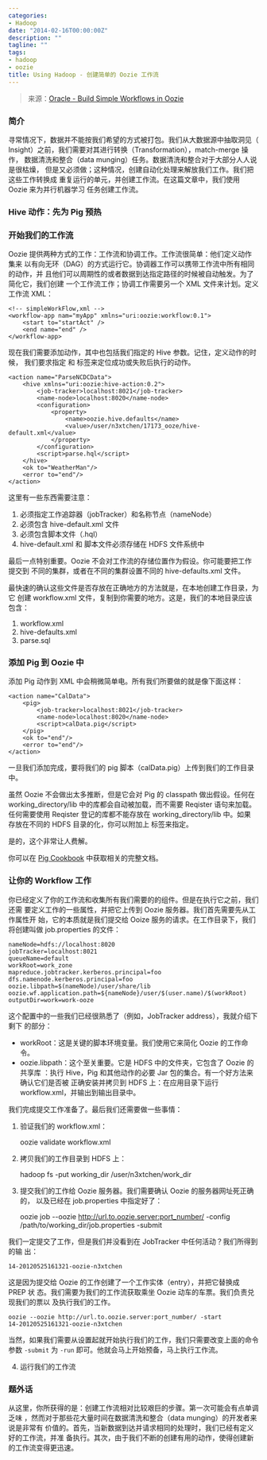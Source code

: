 ```yaml
---
categories:
- Hadoop
date: "2014-02-16T00:00:00Z"
description: ""
tagline: ""
tags:
- hadoop
- oozie
title: Using Hadoop - 创建简单的 Oozie 工作流
---
```


> 来源：[Oracle - Build Simple Workflows in Oozie](https://blogs.oracle.com/datawarehousing/entry/building_simple_workflows_in_oozie)

### 简介

寻常情况下，数据并不能按我们希望的方式被打包。我们从大数据源中抽取洞见（
Insight）之前，我们需要对其进行转换（Transformation），match-merge 操作，
数据清洗和整合（data munging）任务。数据清洗和整合对于大部分人人说是很枯燥，
但是又必须做；这种情况，创建自动化处理来解放我们工作。我们把这些工作转换成
重复运行的单元，并创建工作流。在这篇文章中，我们使用 Oozie 来为并行机器学习
任务创建工作流。

###  Hive 动作：先为 Pig 预热

### 开始我们的工作流

Oozie 提供两种方式的工作：工作流和协调工作。工作流很简单：他们定义动作集来
以有向无环（DAG）的方式运行它。协调器工作可以携带工作流中所有相同的动作，并
且他们可以周期性的或者数据到达指定路径的时候被自动触发。为了简化它，我们创建
一个工作流工作；协调工作需要另一个 XML 文件来计划。定义工作流 XML：
    
    <!-- simpleWorkFlow,xml -->
    <workflow-app nam="myApp" xmlns="uri:oozie:workflow:0.1">
        <start to="startAct" />
        <end name="end" />
    </workflow-app>

现在我们需要添加动作，其中也包括我们指定的 Hive 参数。记住，定义动作的时候，
我们要求指定 <ok> 和 <error> 标签来定位成功或失败后执行的动作。

    <action name="ParseNCDCData">
        <hive xmlns="uri:oozie:hive-action:0.2">
            <job-tracker>localhost:8021</job-tracker>
            <name-node>localhost:8020</name-node>
            <configuration>
                <property>
                    <name>oozie.hive.defaults</name>
                    <value>/user/n3xtchen/17173_ooze/hive-default.xml</value>
                </property>
            </configuration>
            <script>parse.hql</script>
        </hive>
        <ok to="WeatherMan"/>
        <error to="end"/>
    </action>

这里有一些东西需要注意：

1. 必须指定工作追踪器（jobTracker）和名称节点（nameNode）
2. 必须包含 hive-default.xml 文件
3. 必须包含脚本文件（.hql）
4. hive-default.xml 和 脚本文件必须存储在 HDFS 文件系统中

最后一点特别重要。Oozie 不会对工作流的存储位置作为假设。你可能要把工作提交到
不同的集群，或者在不同的集群设置不同的 hive-defaults.xml 文件。

最快速的确认这些文件是否存放在正确地方的方法就是，在本地创建工作目录，为它
创建 workflow.xml 文件，复制到你需要的地方。这是，我们的本地目录应该包含：

1. workflow.xml
2. hive-defaults.xml
3. parse.sql

### 添加 Pig 到 Oozie 中

添加 Pig 动作到 XML 中会稍微简单电。所有我们所要做的就是像下面这样：

    <action name="CalData">
        <pig>
            <job-tracker>localhost:8021</job-tracker>
            <name-node>localhost:8020</name-node>
            <script>calData.pig</script>
        </pig>
        <ok to="end"/>
        <error to="end"/>
    </action>

一旦我们添加完成，要将我们的 pig 脚本（calData.pig）上传到我们的工作目录中。

虽然 Oozie 不会做出太多推断，但是它会对 Pig 的 classpath 做出假设。任何在
 working_directory/lib 中的库都会自动被加载，而不需要 Reqister 语句来加载。
任何需要使用 Reqister 登记的库都不能存放在 working_directory/lib 中。如果
存放在不同的 HDFS 目录的化，你可以附加上 <archieve> 标签来指定。

是的，这个非常让人费解。

你可以在 [Pig Cookbook](http://incubator.apache.org/oozie/pig-cookbook.html)
中获取相关的完整文档。

### 让你的 Workflow 工作

你已经定义了你的工作流和收集所有我们需要的的组件。但是在执行它之前，我们还需
要定义工作的一些属性，并把它上传到 Oozie 服务器。我们首先需要先从工作属性开
始，它的本质就是我们提交给 Ooize 服务的请求。在工作目录下，我们将创建叫做
job.properties 的文件：

    nameNode=hdfs://localhost:8020
    jobTracker=localhost:8021
    queueName=default
    workRoot=work_zone
    mapreduce.jobtracker.kerberos.principal=foo
    dfs.namenode.kerberos.principal=foo
    oozie.libpath=$(nameNode)/user/share/lib
    oozie.wf.application.path=${nameNode}/user/$(user.name)/$(workRoot)
    outputDir=work=work-ooze

这个配置中的一些我们已经很熟悉了（例如，JobTracker address），我就介绍下剩下
的部分：

+ workRoot：这是关键的脚本环境变量。我们使用它来简化 Oozie 的工作命令。
+ oozie.libpath：这个至关重要。它是 HDFS 中的文件夹，它包含了 Oozie 的共享库
：执行 Hive，Pig 和其他动作的必要 Jar 包的集合。有一个好方法来确认它们是否被
正确安装并拷贝到 HDFS 上：在应用目录下运行 workflow.xml，并输出到输出目录中。

我们完成提交工作准备了。最后我们还需要做一些事情：

1. 验证我们的 workflow.xml：

    oozie validate workflow.xml

2. 拷贝我们的工作目录到 HDFS 上：

    hadoop fs -put working_dir /user/n3xtchen/work_dir

3. 提交我们的工作给 Oozie 服务器。我们需要确认 Oozie 的服务器网址死正确的，
以及已经在 job.properties 中指定好了：

    oozie job --oozie http://url.to.oozie.server:port_number/ -config 
    /path/to/working_dir/job.properties -submit

我们一定提交了工作，但是我们并没看到在 JobTracker 中任何活动？我们所得到的输
出：

    14-20120525161321-oozie-n3xtchen

这是因为提交给 Oozie 的工作创建了一个工作实体（entry），并把它替换成 PREP 状
态。我们需要为我们的工作流获取乘坐 Oozie 动车的车票。我们负责兑现我们的票以
及执行我们的工作。

    oozie --oozie http://url.to.oozie.server:port_number/ -start
    14-20120525161321-oozie-n3xtchen

当然，如果我们需要从设置起就开始执行我们的工作，我们只需要改变上面的命令参数
 `-submit` 为 `-run` 即可。他就会马上开始预备，马上执行工作流。

4. 运行我们的工作流

### 题外话

从这里，你所获得的是：创建工作流相对比较艰巨的步骤。第一次可能会有点单调乏味
，然而对于那些花大量时间在数据清洗和整合（data munging）的开发者来说是非常有
价值的。首先，当新数据到达并请求相同的处理时，我们已经有定义好的工作流，并准
备执行。其次，由于我们不断的创建有用的动作，使得创建新的工作流变得更迅速。
